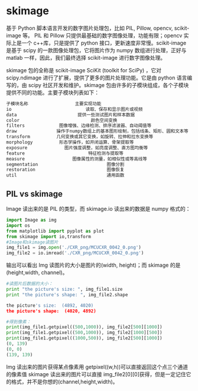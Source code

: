 # skimage

基于 Python 脚本语言开发的数字图片处理包，比如 PIL, Pillow, opencv, scikit-image 等。
PIL 和 Pillow 只提供最基础的数字图像处理，功能有限；opencv 实际上是一个 c++库，只是提供了 python 接口，更新速度非常慢。scikit-image 是基于 scipy 的一款图像处理包，它将图片作为 numpy 数组进行处理，正好与 matlab 一样，因此，我们最终选择 scikit-image 进行数字图像处理。

skimage 包的全称是 scikit-image SciKit (toolkit for SciPy) ，它对 scipy.ndimage 进行了扩展，提供了更多的图片处理功能。它是由 python 语言编写的，由 scipy 社区开发和维护。skimage 包由许多的子模块组成，各个子模块提供不同的功能。主要子模块列表如下：

```s
子模块名称　                主要实现功能
io                            读取、保存和显示图片或视频
data                       提供一些测试图片和样本数据
color                           颜色空间变换
filters             图像增强、边缘检测、排序滤波器、自动阈值等
draw               操作于numpy数组上的基本图形绘制，包括线条、矩形、圆和文本等
transform          几何变换或其它变换，如旋转、拉伸和拉东变换等
morphology          形态学操作，如开闭运算、骨架提取等
exposure              图片强度调整，如亮度调整、直方图均衡等
feature                        特征检测与提取等
measure                  图像属性的测量，如相似性或等高线等
segmentation                          图像分割
restoration                           图像恢复
util                                  通用函数
```

## PIL vs skimage

Image 读出来的是 PIL 的类型，而 skimage.io 读出来的数据是 numpy 格式的：

```py
import Image as img
import os
from matplotlib import pyplot as plot
from skimage import io,transform
#Image和skimage读图片
img_file1 = img.open('./CXR_png/MCUCXR_0042_0.png')
img_file2 = io.imread('./CXR_png/MCUCXR_0042_0.png')
```

输出可以看出 Img 读图片的大小是图片的(width, height)；而 skimage 的是(height,width, channel)。

```py
#读图片后数据的大小：
print "the picture's size: ", img_file1.size
print "the picture's shape: ", img_file2.shape

the picture's size:  (4892, 4020)
the picture's shape:  (4020, 4892)

#得到像素：
print(img_file1.getpixel((500,1000)), img_file2[500][1000])
print(img_file1.getpixel((500,1000)), img_file2[1000][500])
print(img_file1.getpixel((1000,500)), img_file2[500][1000])
(0, 139)
(0, 0)
(139, 139)
```

Img 读出来的图片获得某点像素用 getpixel((w,h))可以直接返回这个点三个通道的像素值
skimage 读出来的图片可以直接 img_file2[0][0]获得，但是一定记住它的格式，并不是你想的(channel,height,width)。
